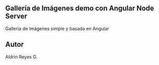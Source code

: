 Gallería de Imágenes demo con Angular Node Server
-------------------------------------------------


Gallería de imágenes simple y basada en Angular



Autor
-----

Aldrin Reyes G.